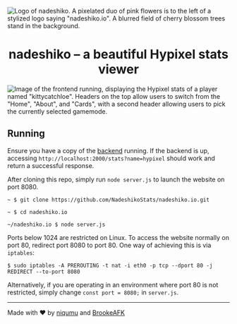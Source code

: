 ![Logo of nadeshiko. A pixelated duo of pink flowers is to the left of a stylized logo saying "nadeshiko.io". A blurred field of cherry blossom trees stand in the background.](https://github.com/NadeshikoStats/nadeshiko.io/assets/146425360/0c06133e-4aca-48b0-ad07-e2389904bfb8)

<h1 align="center">nadeshiko – a beautiful Hypixel stats viewer</h1>

![Image of the frontend running, displaying the Hypixel stats of a player named "kittycatchloe". Headers on the top allow users to switch from the "Home", "About", and "Cards", with a second header allowing users to pick the currently selected gamemode.](https://github.com/NadeshikoStats/nadeshiko.io/assets/96643991/f7865638-1efc-4346-a074-63f52210c939)



## Running

Ensure you have a copy of the [backend](https://github.com/NadeshikoStats/NadeshikoBackend) running. If the backend is up, accessing `http://localhost:2000/stats?name=hypixel` should work and return a successful response.

After cloning this repo, simply run `node server.js` to launch the website on port 8080. 

`~ $ git clone https://github.com/NadeshikoStats/nadeshiko.io.git`

`~ $ cd nadeshiko.io`

`~/nadeshiko.io $ node server.js`

Ports below 1024 are restricted on Linux. To access the website normally on port 80, redirect port 8080 to port 80. One
way of achieving this is via `iptables`:

`$ sudo iptables -A PREROUTING -t nat -i eth0 -p tcp --dport 80 -j REDIRECT --to-port 8080`

Alternatively, if you are operating in an environment where port 80 is not restricted, simply change 
`const port = 8080;` in `server.js`.

---

Made with ♥&#xFE0E; by <a href="https://github.com/niqumu" target="_blank">niqumu</a> and <a href="https://brookie.dev" target="_blank">BrookeAFK</a>
